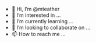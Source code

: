 - 👋 Hi, I’m @mteather
- 👀 I’m interested in ...
- 🌱 I’m currently learning ...
- 💞️ I’m looking to collaborate on ...
- 📫 How to reach me ...

<!---
mteather/mteather is a ✨ special ✨ repository because its `README.md` (this file) appears on your GitHub profile.
You can click the Preview link to take a look at your changes.
--->
